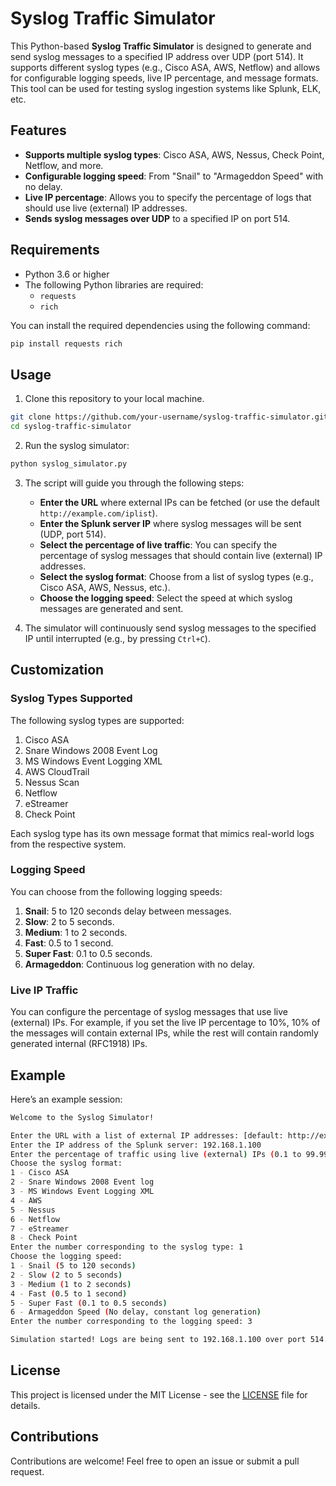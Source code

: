 # Syslog Traffic Simulator

This Python-based **Syslog Traffic Simulator** is designed to generate and send syslog messages to a specified IP address over UDP (port 514). It supports different syslog types (e.g., Cisco ASA, AWS, Netflow) and allows for configurable logging speeds, live IP percentage, and message formats. This tool can be used for testing syslog ingestion systems like Splunk, ELK, etc.

## Features

- **Supports multiple syslog types**: Cisco ASA, AWS, Nessus, Check Point, Netflow, and more.
- **Configurable logging speed**: From "Snail" to "Armageddon Speed" with no delay.
- **Live IP percentage**: Allows you to specify the percentage of logs that should use live (external) IP addresses.
- **Sends syslog messages over UDP** to a specified IP on port 514.

## Requirements

- Python 3.6 or higher
- The following Python libraries are required:
  - `requests`
  - `rich`

You can install the required dependencies using the following command:

```bash
pip install requests rich
```

## Usage

1. Clone this repository to your local machine.

```bash
git clone https://github.com/your-username/syslog-traffic-simulator.git
cd syslog-traffic-simulator
```

2. Run the syslog simulator:

```bash
python syslog_simulator.py
```

3. The script will guide you through the following steps:
   - **Enter the URL** where external IPs can be fetched (or use the default `http://example.com/iplist`).
   - **Enter the Splunk server IP** where syslog messages will be sent (UDP, port 514).
   - **Select the percentage of live traffic**: You can specify the percentage of syslog messages that should contain live (external) IP addresses.
   - **Select the syslog format**: Choose from a list of syslog types (e.g., Cisco ASA, AWS, Nessus, etc.).
   - **Choose the logging speed**: Select the speed at which syslog messages are generated and sent.

4. The simulator will continuously send syslog messages to the specified IP until interrupted (e.g., by pressing `Ctrl+C`).

## Customization

### Syslog Types Supported

The following syslog types are supported:

1. Cisco ASA
2. Snare Windows 2008 Event Log
3. MS Windows Event Logging XML
4. AWS CloudTrail
5. Nessus Scan
6. Netflow
7. eStreamer
8. Check Point

Each syslog type has its own message format that mimics real-world logs from the respective system.

### Logging Speed

You can choose from the following logging speeds:

1. **Snail**: 5 to 120 seconds delay between messages.
2. **Slow**: 2 to 5 seconds.
3. **Medium**: 1 to 2 seconds.
4. **Fast**: 0.5 to 1 second.
5. **Super Fast**: 0.1 to 0.5 seconds.
6. **Armageddon**: Continuous log generation with no delay.

### Live IP Traffic

You can configure the percentage of syslog messages that use live (external) IPs. For example, if you set the live IP percentage to 10%, 10% of the messages will contain external IPs, while the rest will contain randomly generated internal (RFC1918) IPs.

## Example

Here’s an example session:

```bash
Welcome to the Syslog Simulator!

Enter the URL with a list of external IP addresses: [default: http://example.com/iplist]
Enter the IP address of the Splunk server: 192.168.1.100
Enter the percentage of traffic using live (external) IPs (0.1 to 99.99): 10.0
Choose the syslog format:
1 - Cisco ASA
2 - Snare Windows 2008 Event log
3 - MS Windows Event Logging XML
4 - AWS
5 - Nessus
6 - Netflow
7 - eStreamer
8 - Check Point
Enter the number corresponding to the syslog type: 1
Choose the logging speed:
1 - Snail (5 to 120 seconds)
2 - Slow (2 to 5 seconds)
3 - Medium (1 to 2 seconds)
4 - Fast (0.5 to 1 second)
5 - Super Fast (0.1 to 0.5 seconds)
6 - Armageddon Speed (No delay, constant log generation)
Enter the number corresponding to the logging speed: 3

Simulation started! Logs are being sent to 192.168.1.100 over port 514.
```

## License

This project is licensed under the MIT License - see the [LICENSE](LICENSE) file for details.

## Contributions

Contributions are welcome! Feel free to open an issue or submit a pull request.


